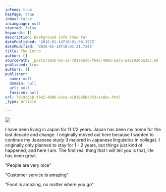 ```yaml
---
inFeed: true
hasPage: true
inNav: false
inLanguage: null
starred: false
keywords: []
description: Background info thus far
datePublished: '2016-01-14T10:01:38.157Z'
dateModified: '2016-01-14T10:01:31.734Z'
title: The Intro
author: []
sourcePath: _posts/2016-01-13-7819c6cb-f642-4886-a3ca-a181926ba353.md
published: true
authors: []
publisher:
  name: null
  domain: null
  url: null
  favicon: null
url: 7819c6cb-f642-4886-a3ca-a181926ba353/index.html
_type: Article

---
```

![](https://the-grid-user-content.s3-us-west-2.amazonaws.com/a8e6e036-90cb-4d9c-9b07-21110aab14f9.jpg)

I have been living in Japan for 11 1/2 years.  Japan has been my home for the last decade and change. I originally moved out here because I wanted to continue my Japanese study (I majored in Japanese linguistics in college). I originally only planned to stay for 1 - 2 years, but things just kind of happened, and here I am. The first real thing that I will tell you is that, life has been great.

"People are very nice"

"Customer service is amazing"

"Food is amazing, no matter where you go"